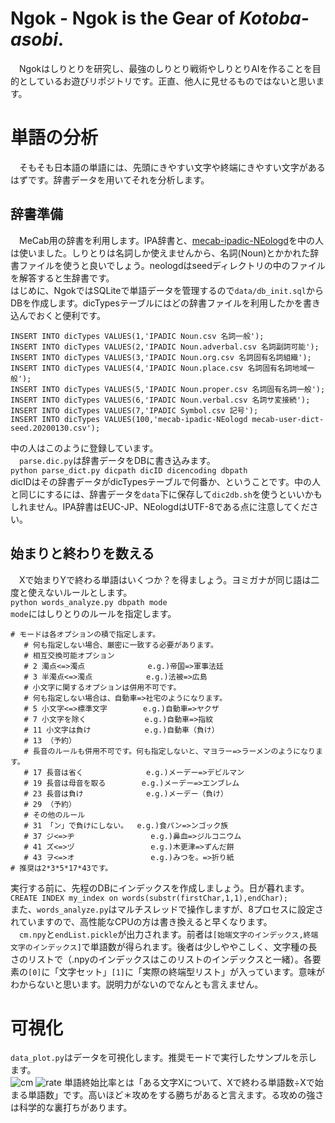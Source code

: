 # Ngok - Ngok is the Gear of *Kotoba-asobi*.
　Ngokはしりとりを研究し、最強のしりとり戦術やしりとりAIを作ることを目的としているお遊びリポジトリです。正直、他人に見せるものではないと思います。
# 単語の分析
　そもそも日本語の単語には、先頭にきやすい文字や終端にきやすい文字があるはずです。辞書データを用いてそれを分析します。
## 辞書準備
　MeCab用の辞書を利用します。IPA辞書と、[mecab-ipadic-NEologd](https://github.com/neologd/mecab-ipadic-neologd)を中の人は使いました。しりとりは名詞しか使えませんから、名詞(Noun)とかかれた辞書ファイルを使うと良いでしょう。neologdはseedディレクトリの中のファイルを解答すると生辞書です。  
 はじめに、NgokではSQLiteで単語データを管理するので```data/db_init.sql```からDBを作成します。dicTypesテーブルにはどの辞書ファイルを利用したかを書き込んでおくと便利です。
```
INSERT INTO dicTypes VALUES(1,'IPADIC Noun.csv 名詞一般');
INSERT INTO dicTypes VALUES(2,'IPADIC Noun.adverbal.csv 名詞副詞可能');
INSERT INTO dicTypes VALUES(3,'IPADIC Noun.org.csv 名詞固有名詞組織');
INSERT INTO dicTypes VALUES(4,'IPADIC Noun.place.csv 名詞固有名詞地域一般');
INSERT INTO dicTypes VALUES(5,'IPADIC Noun.proper.csv 名詞固有名詞一般');
INSERT INTO dicTypes VALUES(6,'IPADIC Noun.verbal.csv 名詞サ変接続');
INSERT INTO dicTypes VALUES(7,'IPADIC Symbol.csv 記号');
INSERT INTO dicTypes VALUES(100,'mecab-ipadic-NEologd mecab-user-dict-seed.20200130.csv');
```
中の人はこのように登録しています。  
　```parse.dic.py```は辞書データをDBに書き込みます。  
 `python parse_dict.py dicpath dicID dicencoding dbpath`  
 dicIDはその辞書データがdicTypesテーブルで何番か、ということです。中の人と同じにするには、辞書データを```data```下に保存して```dic2db.sh```を使うといいかもしれません。IPA辞書はEUC-JP、NEologdはUTF-8である点に注意してください。
## 始まりと終わりを数える
　Xで始まりYで終わる単語はいくつか？を得ましょう。ヨミガナが同じ語は二度と使えないルールとします。  
 `python words_analyze.py dbpath mode`  
 ```mode```にはしりとりのルールを指定します。
 ```
 # モードは各オプションの積で指定します。
    # 何も指定しない場合、厳密に一致する必要があります。    
    # 相互交換可能オプション
    # 2 濁点<=>濁点              e.g.)帝国=>軍事法廷
    # 3 半濁点<=>濁点            e.g.)法被=>広島
    # 小文字に関するオプションは併用不可です。
    # 何も指定しない場合は、自動車=>社宅のようになります。
    # 5 小文字<=>標準文字        e.g.)自動車=>ヤクザ               
    # 7 小文字を除く             e.g.)自動車=>指紋
    # 11 小文字は負け            e.g.)自動車（負け）
    # 13 （予約）
    # 長音のルールも併用不可です。何も指定しないと、マヨラー=>ラーメンのようになります。
    # 17 長音は省く              e.g.)メーデー=>デビルマン
    # 19 長音は母音を取る        e.g.)メーデー=>エンブレム
    # 23 長音は負け              e.g.)メーデー（負け）
    # 29 （予約）
    # その他のルール
    # 31 「ン」で負けにしない。  e.g.)食パン=>ンゴック族
    # 37 ジ<=>ヂ                 e.g.)鼻血=>ジルコニウム
    # 41 ズ<=>ヅ                 e.g.)木更津=>ずんだ餅
    # 43 ヲ<=>オ                 e.g.)みつを。=>折り紙
# 推奨は2*3*5*17*43です。
```
実行する前に、先程のDBにインデックスを作成しましょう。日が暮れます。  
``` CREATE INDEX my_index on words(substr(firstChar,1,1),endChar); ```  
また、```words_analyze.py```はマルチスレッドで操作しますが、8プロセスに設定されていますので、高性能なCPUの方は書き換えると早くなります。  
　`cm.npy`と`endList.pickle`が出力されます。前者は`[始端文字のインデックス,終端文字のインデックス]`で単語数が得られます。後者は少しややこしく、文字種の長さのリストで（.npyのインデックスはこのリストのインデックスと一緒）。各要素の`[0]`に「文字セット」`[1]`に「実際の終端型リスト」が入っています。意味がわからないと思います。説明力がないのでなんとも言えません。
# 可視化
```data_plot.py```はデータを可視化します。推奨モードで実行したサンプルを示します。  
![cm](https://github.com/comradeKamoKamo/Ngok/blob/dev/output_21930/cm.png?raw=true)
![rate](https://github.com/comradeKamoKamo/Ngok/blob/dev/output_21930/rate.png?raw=true)
単語終始比率とは「ある文字Xについて、Xで終わる単語数÷Xで始まる単語数」です。高いほど＊攻めをする勝ちがあると言えます。る攻めの強さは科学的な裏打ちがあります。
